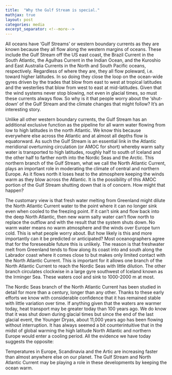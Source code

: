 ```yaml
---
title:  "Why the Gulf Stream is special."
mathjax: true
layout: post
categories: media
excerpt_separator: <!--more-->
---
```


All oceans have ‘Gulf Streams’ or western boundary currents as they are known because they all
flow along the western margins of oceans. These include the Gulf Stream off the US east coast,
the Brazil Current in the South Atlantic, the Agulhas Current in the Indian Ocean, and the
Kuroshio and East Australia Currents in the North and South Pacific oceans, respectively.
Regardless of where they are, they all flow poleward, i.e. toward higher latitudes. In so doing
they close the loop on the ocean-wide gyres driven by the trades that blow from east to west at
tropical latitudes and the westerlies that blow from west to east at mid-latitudes. Given that the
wind systems never stop blowing, not even in glacial times, so must these currents always flow.
So why is it that people worry about the ‘shut-down’ of the Gulf Stream and the climate changes
that might follow? It’s an interesting story.
<!--more-->

Unlike all other western boundary currents, the Gulf Stream has an additional exclusive function
as the pipeline for all warm water flowing from low to high latitudes in the north Atlantic. We
know this because everywhere else across the Atlantic and at almost all depths flow is
equatorward. As such the Gulf Stream is an essential link in the Atlantic meridional overturning
circulation (or AMOC for short) whereby warm salty water is transported to high latitudes,
roughly half to south of Iceland and the other half to farther north into the Nordic Seas and the
Arctic. This northern branch of the Gulf Stream, what we call the North Atlantic Current, plays
an important role in moderating the climate of central and northern Europe. As it flows north it
loses heat to the atmosphere keeping the winds warm as they blow across the Atlantic. It is the
possibility of this AMOC portion of the Gulf Stream shutting down that is of concern. How
might that happen?

The customary view is that fresh water melting from Greenland might dilute the North Atlantic
Current water to the point where it can no longer sink even when cooled to the freezing point. If
it can’t sink and flow back into the deep North Atlantic, then new warm salty water can’t flow
north to replace the outflow and with the result that the system shuts down. No warm water
means no warm atmosphere and the winds over Europe turn cold. This is what people worry
about. But how likely is this and more importantly can it be predicted or anticipated? Most
oceanographers agree that for the foreseeable future this is unlikely. The reason is that freshwater
melt from Greenland tends to flow along its coast into and south along the Labrador coast where
it comes close to but makes only limited contact with the North Atlantic Current. This is
important for it allows one branch of the North Atlantic Current to reach the Nordic Seas with
little dilution. The other branch circulates clockwise in a large gyre southwest of Iceland known
as the Irminger Sea. These waters cool and sink to 1000-2000 m at most.

The Nordic Seas branch of the North Atlantic Current has been studied in detail for more than a
century, longer than any other. Thanks to these early efforts we know with considerable
confidence that it has remained stable with little variation over time. If anything given that the
waters are warmer today, heat transport may be greater today than 100 years ago. We do know
that it was shut down during glacial times but since the end of the last glacial event, the Younger
Dryas, about 11,000 years ago has been flowing without interruption. It has always seemed a bit
counterintuitive that in the midst of global warming the high latitude North Atlantic and northern
Europe would enter a cooling period. All the evidence we have today suggests the opposite:

Temperatures in Europe, Scandinavia and the Artic are increasing faster than almost anywhere
else on our planet. The Gulf Stream and North Atlantic Current may be playing a role in these
developments by keeping the ocean warm.
